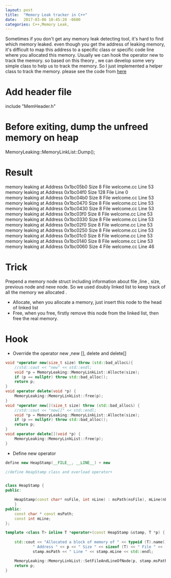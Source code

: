 ```yaml
---
layout: post
title:  "Memory Leak tracker in C++"
date:   2017-03-06 10:45:20 -0600
categories: C++,Memory Leak,
---
```

Sometimes if you don't get any memory leak detecting tool, it's hard to find which memory leaked. even though you get the address of leaking memory, it's difficult to
map this address to a specific class or specific code line where you allocated this memory.
Usually we can hook the operator new to track the memory. so based on this theory , we can develop some very simple class to help us to track the memory.
So I just implemented a helper class to track the memory. please see the code from [here](https://github.com/EthanHao/MemLeakTracker.git)


# Add header file
include "MemHeader.h"

# Before exiting, dump the unfreed memory on heap  
 MemoryLeaking::MemoryLinkList::Dump();
 
# Result  
memory leaking at  Address 0x1bc05b0 Size 8 File welcome.cc Line 53  
memory leaking at  Address 0x1bc04f0 Size 128 File  Line 0  
memory leaking at  Address 0x1bc04b0 Size 8 File welcome.cc Line 53  
memory leaking at  Address 0x1bc0470 Size 8 File welcome.cc Line 53  
memory leaking at  Address 0x1bc0430 Size 8 File welcome.cc Line 53  
memory leaking at  Address 0x1bc03f0 Size 8 File welcome.cc Line 53  
memory leaking at  Address 0x1bc0330 Size 8 File welcome.cc Line 53  
memory leaking at  Address 0x1bc02f0 Size 8 File welcome.cc Line 53  
memory leaking at  Address 0x1bc0250 Size 8 File welcome.cc Line 53  
memory leaking at  Address 0x1bc01c0 Size 8 File welcome.cc Line 53  
memory leaking at  Address 0x1bc0140 Size 8 File welcome.cc Line 53  
memory leaking at  Address 0x1bc0060 Size 4 File welcome.cc Line 46  


# Trick

Prepend a memory node struct including information about file ,line , size, previous node and nexe node. So we used doubly linked list
to keep track of all the memory we allocated .  

* Allocate, when you allocate a memory, just insert this node to the head of linked list  
* Free, when you free, firstly remove this node from the linked list, then free the real memory.   

# Hook  
* Override the operator new ,new [], delete and delete[]  

```cpp
void *operator new(size_t size) throw (std::bad_alloc&){
    //std::cout << "new" << std::endl;
    void *p = MemoryLeaking::MemoryLinkList::Allocte(size);
    if (p == nullptr) throw std::bad_alloc();
    return p;
}
void operator delete(void *p) {
    MemoryLeaking::MemoryLinkList::free(p);
}
void *operator new[](size_t size) throw (std::bad_alloc&) {
    //std::cout << "new[]" << std::endl;
    void *p = MemoryLeaking::MemoryLinkList::Allocte(size);
    if (p == nullptr) throw std::bad_alloc();
    return p;
}
void operator delete[](void *p) {
    MemoryLeaking::MemoryLinkList::free(p);
}
```
* Define new operator  

```cpp
define new HeapStamp(__FILE__, __LINE__) + new

//define HeapStamp class and overload operator+


class HeapStamp {
public:

    HeapStamp(const char* nsFile, int nLine) : msPath(nsFile), mLine(nLine) {
    }
public:
    const char * const msPath;
    const int mLine;
};

template <class T> inline T *operator+(const HeapStamp &stamp, T *p) {
 
    std::cout << "Allocated a block of memory of " << typeid (T).name() <<
            " Address " << p << " Size " << sizeof (T) << " File " << 
            stamp.msPath << " Line " << stamp.mLine << std::endl;

    MemoryLeaking::MemoryLinkList::SetFileAndLineOfNode(p, stamp.msPath, stamp.mLine);
    return p;
}
```



